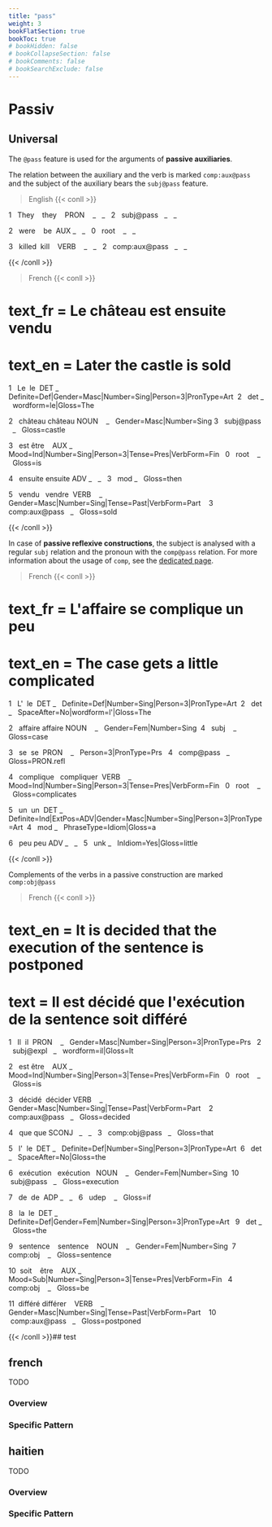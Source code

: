 ```yaml
---
title: "pass"
weight: 3
bookFlatSection: true
bookToc: true
# bookHidden: false
# bookCollapseSection: false
# bookComments: false
# bookSearchExclude: false
---
```

# Passiv

## Universal

The `@pass` feature is used for the arguments of **passive auxiliaries**.

The relation between the auxiliary and the verb is marked `comp:aux@pass` and the subject of the auxiliary bears the `subj@pass` feature.

  
> English
{{< conll >}}

1   They    they    PRON    _   _   2   subj@pass   _   _

2   were    be  AUX _   _   0   root    _   _

3   killed  kill    VERB    _   _   2   comp:aux@pass   _   _

{{< /conll >}}

> French
{{< conll >}}

# text_fr = Le château est ensuite vendu
# text_en = Later the castle is sold

1   Le  le  DET _   Definite=Def|Gender=Masc|Number=Sing|Person=3|PronType=Art  2   det _   wordform=le|Gloss=The

2   château château NOUN    _   Gender=Masc|Number=Sing 3   subj@pass   _   Gloss=castle

3   est être    AUX _   Mood=Ind|Number=Sing|Person=3|Tense=Pres|VerbForm=Fin   0   root    _   Gloss=is

4   ensuite ensuite ADV _   _   3   mod _   Gloss=then

5   vendu   vendre  VERB    _   Gender=Masc|Number=Sing|Tense=Past|VerbForm=Part    3   comp:aux@pass   _   Gloss=sold

{{< /conll >}}

In case of **passive reflexive constructions**, the subject is analysed with a regular `subj` relation and the pronoun with the `comp@pass` relation. For more information about the usage of `comp`, see the [dedicated page](../Syntactic_relations/comp/_index.md).

  > French
{{< conll >}}

# text_fr = L'affaire se complique un peu

# text_en = The case gets a little complicated

1   L'  le  DET _   Definite=Def|Number=Sing|Person=3|PronType=Art  2   det _   SpaceAfter=No|wordform=l'|Gloss=The

2   affaire affaire NOUN    _   Gender=Fem|Number=Sing  4   subj    _   Gloss=case

3   se  se  PRON    _   Person=3|PronType=Prs   4   comp@pass   _   Gloss=PRON.refl

4   complique   compliquer  VERB    _   Mood=Ind|Number=Sing|Person=3|Tense=Pres|VerbForm=Fin   0   root    _   Gloss=complicates

5   un  un  DET _   Definite=Ind|ExtPos=ADV|Gender=Masc|Number=Sing|Person=3|PronType=Art  4   mod _   PhraseType=Idiom|Gloss=a

6   peu peu ADV _   _   5   unk _   InIdiom=Yes|Gloss=little

{{< /conll >}}

Complements of the verbs in a passive construction are marked `comp:obj@pass`

> French
{{< conll >}}

# text_en = It is decided that the execution of the sentence is postponed

# text = Il est décidé que l'exécution de la sentence soit différé

1   Il  il  PRON    _   Gender=Masc|Number=Sing|Person=3|PronType=Prs   2   subj@expl   _   wordform=il|Gloss=It

2   est être    AUX _   Mood=Ind|Number=Sing|Person=3|Tense=Pres|VerbForm=Fin   0   root    _   Gloss=is

3   décidé  décider VERB    _   Gender=Masc|Number=Sing|Tense=Past|VerbForm=Part    2   comp:aux@pass   _   Gloss=decided

4   que que SCONJ   _   _   3   comp:obj@pass   _   Gloss=that

5   l'  le  DET _   Definite=Def|Number=Sing|Person=3|PronType=Art  6   det _   SpaceAfter=No|Gloss=the

6   exécution   exécution   NOUN    _   Gender=Fem|Number=Sing  10  subj@pass   _   Gloss=execution

7   de  de  ADP _   _   6   udep    _   Gloss=if

8   la  le  DET _   Definite=Def|Gender=Fem|Number=Sing|Person=3|PronType=Art   9   det _   Gloss=the

9   sentence    sentence    NOUN    _   Gender=Fem|Number=Sing  7   comp:obj    _   Gloss=sentence

10  soit    être    AUX _   Mood=Sub|Number=Sing|Person=3|Tense=Pres|VerbForm=Fin   4   comp:obj    _   Gloss=be

11  différé différer    VERB    _   Gender=Masc|Number=Sing|Tense=Past|VerbForm=Part    10  comp:aux@pass   _   Gloss=postponed

{{< /conll >}}## test 










## french

TODO
### Overview

### Specific Pattern




## haitien

TODO
### Overview

### Specific Pattern


